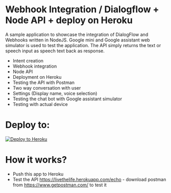# Webhook Integration / Dialogflow + Node API + deploy on Heroku

A sample application to showcase the integration of DialogFlow and Webhooks written in NodeJS. Google mini and Google assistant web simulator is used to test the application. The API simply returns the text or speech input as speech text back as response.

- Intent creation
- Webhook integration 
- Node API
- Deployment on Heroku
- Testing the API with Postman
- Two way conversation with user
- Settings (Display name, voice selection) 
- Testing the chat bot with Google assistant simulator
- Testing with actual device

# Deploy to:
[![Deploy to Heroku](https://www.herokucdn.com/deploy/button.svg)](https://heroku.com/deploy)

# How it works?
- Push this app to Heroku
- Test the API https://livethelife.herokuapp.com/echo - download postman from https://www.getpostman.com/ to test it
